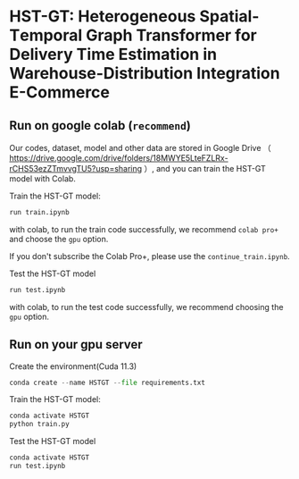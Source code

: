 # **HST-GT**: **H**eterogeneous **S**patial-**T**emporal **G**raph **T**ransformer for Delivery Time Estimation in Warehouse-Distribution Integration E-Commerce


## Run on google colab (`recommend`)

Our codes, dataset, model and other data are stored in Google Drive （ https://drive.google.com/drive/folders/18MWYE5LteFZLRx-rCHS53ezZTmvvgTU5?usp=sharing ）, and you can train the HST-GT model with Colab.





Train the HST-GT model:
```python
run train.ipynb
```
with colab, to run the train code successfully, we recommend `colab pro+` and choose the `gpu` option.

If you don't subscribe the Colab Pro+, please use the `continue_train.ipynb`.

Test the HST-GT model
```python
run test.ipynb
```
with colab, to run the test code successfully, we recommend choosing the `gpu` option.



## Run on your gpu server
Create the environment(Cuda 11.3)
```python
conda create --name HSTGT --file requirements.txt
```

Train the HST-GT model:
```python
conda activate HSTGT
python train.py
```

Test the HST-GT model
```python
conda activate HSTGT
run test.ipynb
```
